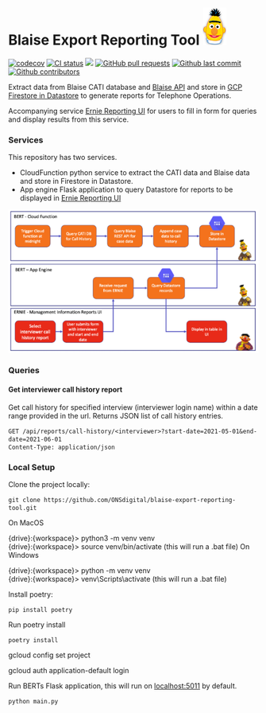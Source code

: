 # Blaise Export Reporting Tool ![Ernie](.github/bert.png)

[![codecov](https://codecov.io/gh/ONSdigital/blaise-export-reporting-tool/branch/main/graph/badge.svg)](https://codecov.io/gh/ONSdigital/blaise-export-reporting-tool)
[![CI status](https://github.com/ONSdigital/blaise-export-reporting-tool/workflows/Test%20coverage%20report/badge.svg)](https://github.com/ONSdigital/blaise-export-reporting-tool/workflows/Test%20coverage%20report/badge.svg)
<img src="https://img.shields.io/github/release/ONSdigital/blaise-export-reporting-tool.svg?style=flat-square">
[![GitHub pull requests](https://img.shields.io/github/issues-pr-raw/ONSdigital/blaise-export-reporting-tool.svg)](https://github.com/ONSdigital/blaise-export-reporting-tool/pulls)
[![Github last commit](https://img.shields.io/github/last-commit/ONSdigital/blaise-export-reporting-tool.svg)](https://github.com/ONSdigital/blaise-export-reporting-tool/commits)
[![Github contributors](https://img.shields.io/github/contributors/ONSdigital/blaise-export-reporting-tool.svg)](https://github.com/ONSdigital/blaise-export-reporting-tool/graphs/contributors)

Extract data from Blaise CATI database and [Blaise API](https://github.com/ONSdigital/blaise-api-rest) and store in [GCP Firestore in Datastore](https://cloud.google.com/datastore/docs/) to generate reports for Telephone Operations.

Accompanying service [Ernie Reporting UI](https://github.com/ONSdigital/blaise-management-information-reports) for users to fill in form for queries and display results from this service.

### Services

This repository has two services.

- CloudFunction python service to extract the CATI data and Blaise data and store in Firestore in Datastore.
- App engine Flask application to query Datastore for reports to be displayed in [Ernie Reporting UI](https://github.com/ONSdigital/blaise-management-information-reports)

![Flow](.github/bert-ernie-flow.png)

### Queries

#### Get interviewer call history report
Get call history for specified interview (interviewer login name) within a date range provided in the url. Returns JSON list of call history entries.
```http request
GET /api/reports/call-history/<interviewer>?start-date=2021-05-01&end-date=2021-06-01
Content-Type: application/json

```

### Local Setup

Clone the project locally:

```shell
git clone https://github.com/ONSdigital/blaise-export-reporting-tool.git
```

On MacOS

{drive}:\{workspace}> python3 -m venv venv  
{drive}:\{workspace}> source venv/bin/activate (this will run a .bat file)
On Windows

{drive}:\{workspace}> python -m venv venv  
{drive}:\{workspace}> venv\Scripts\activate (this will run a .bat file)

Install poetry:
```shell
pip install poetry
```

Run poetry install
```shell
poetry install
```

gcloud config set project

gcloud auth application-default login


Run BERTs Flask application, this will run on [localhost:5011](http://localhost:5011) by default. 
```shell
python main.py
```

